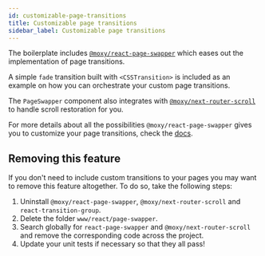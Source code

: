 ```yaml
---
id: customizable-page-transitions
title: Customizable page transitions 
sidebar_label: Customizable page transitions
---
```


The boilerplate includes [`@moxy/react-page-swapper`](https://github.com/moxystudio/react-page-swapper) which eases out the implementation of page transitions.

A simple `fade` transition built with `<CSSTransition>` is included as an example on how you can orchestrate your custom page transitions.

The `PageSwapper` component also integrates with [`@moxy/next-router-scroll`](https://github.com/moxystudio/next-router-scroll) to handle scroll restoration for you.

For more details about all the possibilities `@moxy/react-page-swapper` gives you to customize your page transitions, check the [docs](https://github.com/moxystudio/react-page-swapper/blob/master/README.md).

## Removing this feature

If you don't need to include custom transitions to your pages you may want to remove this feature altogether. To do so, take the following steps:

1. Uninstall `@moxy/react-page-swapper`, `@moxy/next-router-scroll` and `react-transition-group`.
2. Delete the folder `www/react/page-swapper`.
3. Search globally for `react-page-swapper` and `@moxy/next-router-scroll` and remove the corresponding code across the project.
4. Update your unit tests if necessary so that they all pass!
